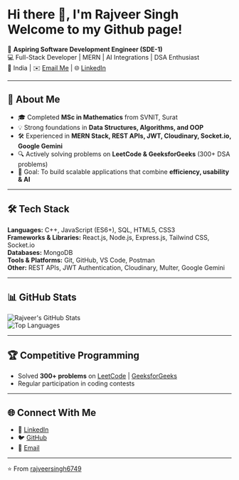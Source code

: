 #  Hi there 👋, I'm Rajveer Singh Welcome to my Github page!

🌟 **Aspiring Software Development Engineer (SDE-1)**  
💻 Full-Stack Developer | MERN | AI Integrations | DSA Enthusiast  
📍 India | ✉️ [Email Me](mailto:777rajveersingh@gmail.com) | 🌐 [LinkedIn](https://www.linkedin.com/in/rajveersingh26/)  

---

## 🚀 About Me
- 🎓 Completed **MSc in Mathematics** from SVNIT, Surat  
- 💡 Strong foundations in **Data Structures, Algorithms, and OOP**  
- 🛠️ Experienced in **MERN Stack, REST APIs, JWT, Cloudinary, Socket.io, Google Gemini**  
- 🔍 Actively solving problems on **LeetCode & GeeksforGeeks** (300+ DSA problems)  
- 🎯 Goal: To build scalable applications that combine **efficiency, usability & AI**  

---

## 🛠️ Tech Stack
**Languages:** C++, JavaScript (ES6+), SQL, HTML5, CSS3  
**Frameworks & Libraries:** React.js, Node.js, Express.js, Tailwind CSS, Socket.io  
**Databases:** MongoDB  
**Tools & Platforms:** Git, GitHub, VS Code, Postman  
**Other:** REST APIs, JWT Authentication, Cloudinary, Multer, Google Gemini   

---

## 📊 GitHub Stats
![Rajveer's GitHub Stats](https://github-readme-stats.vercel.app/api?username=rajveersingh6749&show_icons=true&theme=tokyonight)  
![Top Languages](https://github-readme-stats.vercel.app/api/top-langs/?username=rajveersingh6749&layout=compact&theme=tokyonight)  

---

## 🏆 Competitive Programming
- Solved **300+ problems** on [LeetCode](https://leetcode.com/u/I20MA056/) | [GeeksforGeeks](https://www.geeksforgeeks.org/user/777rajveersingh/)  
- Regular participation in coding contests  

---

## 🌐 Connect With Me
- 💼 [LinkedIn](https://www.linkedin.com/in/rajveersingh26/)  
- 🐦 [GitHub](https://github.com/rajveersingh6749)  
- 📧 [Email](mailto:777rajveersingh@gmail.com)  

---

⭐️ From [rajveersingh6749](https://github.com/rajveersingh6749)
